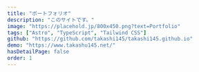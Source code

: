 ```yaml
---
title: "ポートフォリオ"
description: "このサイトです。"
image: "https://placehold.jp/800x450.png?text=Portfolio"
tags: ["Astro", "TypeScript", "Tailwind CSS"]
github: "https://github.com/takashi145/takashi145.github.io"
demo: "https://www.takashu145.net/"
hasDetailPage: false
order: 1
---
```

